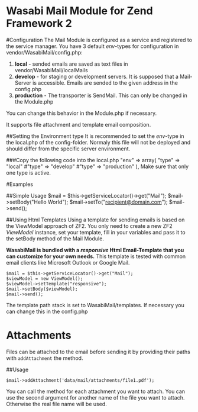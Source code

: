 Wasabi Mail Module for Zend Framework 2
=======================================================

#Configuration
The Mail Module is configured as a service and registered to the service manager.
You have 3 default *env*-types for configuration in vendor/WasabiMail/config.php:
 
1. **local** - sended emails are saved as text files in vendor/WasabiMail/localMails
2. **develop** - for staging or development servers. It is supposed that a Mail-Server is accessible. Emails are sended to the given address in the config.php
3. **production** - The transporter is SendMail. This can only be changed in the Module.php

You can change this behavior in the Module.php if necessary.

It supports file attachment and template email composition.

##Setting the Environment type
It is recommended to set the *env*-type in the local.php of the config-folder. Normaly this file will not be deployed and should differ from the specific server environment. 

###Copy the following code into the local.php
     "env" => array(
         "type" => "local"
        #"type" => "develop"
        #"type" => "production"
     ),
 Make sure that only one type is active.

#Examples

##Simple Usage
    $mail = $this->getServiceLocator()->get("Mail");
    $mail->setBody("Hello World");
    $mail->setTo("recipient@domain.com");
    $mail->send();

##Using  Html Templates
Using a template for sending emails is based on the ViewModel approach of ZF2. You only need to create a new
ZF2 *ViewModel* instance, set your template, fill in your variables and pass it to the setBody method of the Mail Module.

**WasabiMail is bundled with a *responsive* Html Email-Template that you can customize for your own needs.**
This template is tested with common email clients like Microsoft Outlook or Google Mail.
    
    $mail = $this->getServiceLocator()->get("Mail");
    $viewModel = new ViewModel();
    $viewModel->setTemplate("responsive");
    $mail->setBody($viewModel);
    $mail->send();


The template path stack is set to WasabiMail/templates. If necessary you can change this in the config.php 

# Attachments

Files can be attached to the email before sending it by providing their paths with `addAttachment` the method.

##Usage

    $mail->addAttachment('data/mail/attachments/file1.pdf');

You can call the method for each attachment you want to attach.
You can use the second argument for another name of the file you want to attach. Otherwise the real file name will be used.



